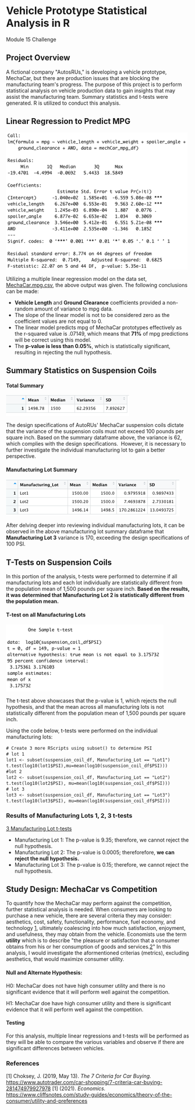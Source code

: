 # Vehicle Prototype Statistical Analysis in R
Module 15 Challenge 

## Project Overview
A fictional company "AutosRUs," is developing a vehicle prototype, MechaCar, but there are production issues that are blocking the manufacturing team's progress. The purpose of this project is to perform statistical analysis on vehicle production data to gain insights that may assist the manufacturing team. Summary statistics and t-tests were generated. R is utilized to conduct this analysis. 

## Linear Regression to Predict MPG

![fig2](https://github.com/retroxsky06/MechaCar_Statistical_Analysis/blob/main/images/d1_summary_pvalues_r2.png)

Utilizing a multiple linear regression model on the data set, [MechaCar.mpg.csv](https://github.com/retroxsky06/MechaCar_Statistical_Analysis/blob/main/MechaCar_mpg.csv), the above output was given. The following conclusions can be made:
- **Vehicle Length** and **Ground Clearance** coefficients provided a non-random amount of variance to mpg data.
- The slope of the linear model is not to be considered zero as the coefficient values are not equal to 0.
- The linear model predicts mpg of MechaCar prototypes effectively as the r-squared value is .07149, which means that **71%** of mpg predictions will be correct using this model.  
- The **p-value is less than 0.05%**, which is statistically significant, resulting in rejecting the null hypothesis.

## Summary Statistics on Suspension Coils 

#### Total Summary
![fig3](https://github.com/retroxsky06/MechaCar_Statistical_Analysis/blob/main/images/d2_total_summary.png)

The design specifications of AutoRUs' MechaCar suspension coils dictate that the variance of the suspension coils must not exceed 100 pounds per square inch. Based on the summary dataframe above, the variance is 62, which complies with the design specifications.  However, it is necessary to further investigate the individual manufacturing lot to gain a better perspective.

#### Manufacturing Lot Summary
![fig4](https://github.com/retroxsky06/MechaCar_Statistical_Analysis/blob/main/images/d2_lot_summary.png)

After delving deeper into reviewing individual manufacturing lots, it can be observed in the above manufacturing lot summary dataframe that **Manufacturing Lot 3** variance is 170, exceeding the design specifications of 100 PSI.

## T-Tests on Suspension Coils
In this portion of the analysis, t-tests were performed to determine if all manufacturing lots and each lot individually are statistically different from the population mean of 1,500 pounds per square inch. **Based on the results, it was determined that Manufacturing Lot 2 is statistically different from the population mean.**

#### T-test on all Manufacturing Lots
![fig5](https://github.com/retroxsky06/MechaCar_Statistical_Analysis/blob/main/images/d3_t_test.png)

The t-test above showcases that the p-value is 1, which rejects the null hypothesis, and that the mean across all manufacturing lots is not statistically different from the population mean of 1,500 pounds per square inch.

Using the code below, t-tests were performed on the individual manufacturing lots:

```
# Create 3 more RScripts using subset() to determine PSI
# lot 1
lot1 <- subset(suspension_coil_df, Manufacturing_Lot == "Lot1")
t.test(log10(lot1$PSI),mu=mean(log10(suspension_coil_df$PSI)))
#lot 2
lot2 <- subset(suspension_coil_df, Manufacturing_Lot == "Lot2")
t.test(log10(lot2$PSI), mu=mean(log10(suspension_coil_df$PSI)))
# lot 3
lot3 <- subset(suspension_coil_df, Manufacturing_Lot == "Lot3")
t.test(log10(lot3$PSI), mu=mean(log10(suspension_coil_df$PSI)))
```

### Results of Manufacturing Lots 1, 2, 3 t-tests
[3 Manufacturing Lot t-tests](https://github.com/retroxsky06/MechaCar_Statistical_Analysis/blob/main/images/d3_lot_t_tests.png)

- Manufacturing Lot 1: The p-value is 9.35; therefore, we cannot reject the null hypothesis.
- Manufacturing Lot 2: The p-value is 0.0005; thereforefore, **we can reject the null hypothesis.**
- Manufacturing Lot 3: The p-value is 0.15; therefore, we cannot reject the null hypothesis.

## Study Design: MechaCar vs Competition 
To quantify how the MechaCar may perform against the competition, further statistical analysis is needed. When consumers are looking to purchase a new vehicle, there are several criteria they may consider: aesthetics, cost, safety, functionality, performance, fuel economy, and technology [1](#1), ultimately coalescing into how much satisfaction, enjoyment, and usefulness, they may obtain from the vehicle.  Economists use the term **utility** which is to describe "the pleasure or satisfaction that a consumer obtains from his or her consumption of goods and services.[2](#2)" In this analysis, I would investigate the aformentioned criterias (metrics), excluding aesthetics, that would maximize consumer utility. 

#### Null and Alternate Hypothesis:

H0: MechaCar does not have high consumer utility and there is no significant evidence that it will perform well against the competition.

H1: MechaCar doe have high consumer utility and there is significant evidence that it will perform well against the competition.

#### Testing
For this analysis, multiple linear regressions and t-tests will be performed as they will be able to compare the various variables and observe if there are significant differences between vehicles.  



### References
<a id="1">[1]</a>
Choksey, J. (2019, May 13). *The 7 Criteria for Car Buying.* https://www.autotrader.com/car-shopping/7-criteria-car-buying-281474979927978
<a id="2">[1]</a>
(2021). *Economics.* https://www.cliffsnotes.com/study-guides/economics/theory-of-the-consumer/utility-and-preferences

